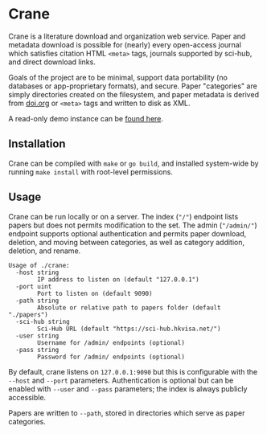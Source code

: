 # Crane

Crane is a literature download and organization web service. Paper and metadata
download is possible for (nearly) every open-access journal which satisfies
citation HTML `<meta>` tags, journals supported by sci-hub, and direct download
links.

Goals of the project are to be minimal, support data portability (no databases
or app-proprietary formats), and secure. Paper "categories" are simply
directories created on the filesystem, and paper metadata is derived from
[doi.org](https://www.doi.org/) or `<meta>` tags and written to disk as XML.

A read-only demo instance can be [found here](https://r.jordan.im/).

## Installation

Crane can be compiled with `make` or `go build`, and installed system-wide by
running `make install` with root-level permissions.

## Usage

Crane can be run locally or on a server. The index (`"/"`) endpoint lists papers
but does not permits modification to the set. The admin (`"/admin/"`) endpoint
supports optional authentication and permits paper download, deletion, and
moving between categories, as well as category addition, deletion, and rename.

```
Usage of ./crane:
  -host string
        IP address to listen on (default "127.0.0.1")
  -port uint
        Port to listen on (default 9090)
  -path string
        Absolute or relative path to papers folder (default "./papers")
  -sci-hub string
        Sci-Hub URL (default "https://sci-hub.hkvisa.net/")
  -user string
        Username for /admin/ endpoints (optional)
  -pass string
        Password for /admin/ endpoints (optional)
```

By default, crane listens on `127.0.0.1:9090` but this is configurable with the
`--host` and `--port` parameters. Authentication is optional but can be enabled
with `--user` and `--pass` parameters; the index is always publicly accessible.

Papers are written to `--path`, stored in directories which serve as paper
categories.
